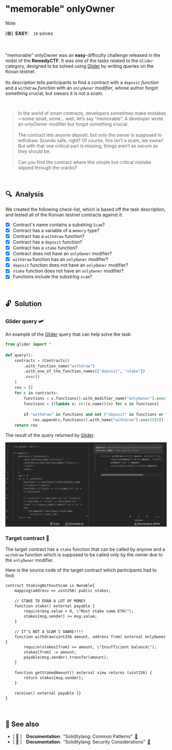 # "memorable" onlyOwner

> [!NOTE]  
> \[🟢]&ensp;**EASY**:&emsp;`10` solves

<br />

"memorable" onlyOwner was an **easy**-difficulty challenge released in the midst of the **RemedyCTF**. It was one of the tasks related to the `Glider` category, designed to be solved using [Glider](https://glide.r.xyz/) by writing queries on the Kovan testnet. <br/><br/> Its description tells participants to find a contract with a `deposit` _function_ and a `withdraw` _function_ with an `onlyOwner` _modifier_, whose author forgot something crucial, but swears it is not a _scam_.

<br />

> In the world of smart contracts, developers sometimes make mistakes—some small, some... well, let’s say “memorable”. A developer wrote an onlyOwner modifier but forgot something crucial.<br><br>
> The contract lets anyone deposit, but only the owner is supposed to withdraw. Sounds safe, right? Of course, this isn’t a scam, we swear! But with that one critical part is missing, things aren’t as secure as they should be.<br><br>
> Can you find the contract where this simple but critical mistake slipped through the cracks?

<br />

## 🔍&ensp;Analysis

We created the following check-list, which is based off the task description, and tested all of the Konvan testnet contracts against it:

- [x] Contract's name contains a substring `Scam`?
- [x] Contract has a variable of a `memory` type?
- [x] Contract has a `withdraw` function?
- [x] Contract has a `deposit` function?
- [x] Contract has a `stake` function?
- [x] Contract does not have an `onlyOwner` modifier?
- [x] `withdraw` function has an `onlyOwner` modifier?
- [x] `deposit` function does not have an `onlyOwner` modifier?
- [x] `stake` function does not have an `onlyOwner` modifier?
- [x] Functions include the substring `scam`?

<br />

## 🔓&ensp;Solution

### Glider query 🛩

An example of the [Glider](https://glide.r.xyz/) query that can help solve the task:

```python
from glider import *

def query():
    contracts = (Contracts()
        .with_function_name("withdraw")
        .with_one_of_the_function_names(["deposit", "stake"])
        .exec()
    )
    res = []
    for c in contracts:
        functions = c.functions().with_modifier_name("onlyOwner").exec()
        functions = [(lambda x: str(x.name))(x) for x in functions]

        if "withdraw" in functions and not ("deposit" in functions or "stake" in functions) and "scam" in c.source_code().lower() and c not in res:
            res.append(c.functions().with_name("withdraw").exec()[0])
    return res
```

The result of the query returned by [Glider](https://glide.r.xyz/):

<p align="center"><img src="./flag.png"></p>

### Target contract 📜

The target contract has a `stake` function that can be called by anyone and a `withdraw` function which is supposed to be called only by the owner due to the `onlyOwner` modifier.
<br />

Here is the source code of the target contract which participants had to find:

```solidity
contract StakingWithoutScam is Ownable{
    mapping(address => uint256) public stakes;

    // STAKE TO ERAN A LOT OF MONEY
    function stake() external payable {
        require(msg.value > 0, \"Must stake some ETH\");
        stakes[msg.sender] += msg.value;
    }

    // IT'S NOT A SCAM I SWARE!!!!
    function withdraw(uint256 amount, address from) external onlyOwner {
        require(stakes[from] >= amount, \"Insufficient balance\");
        stakes[from] -= amount;
        payable(msg.sender).transfer(amount);
    }

    function getStakedAmount() external view returns (uint256) {
        return stakes[msg.sender];
    }

    receive() external payable {}
}
```

<br />

## 📑 See also

- \[ 📘 \]&emsp;**Documentation**:&ensp;‟Soliditylang: Common Patterns”&ensp;[🔗](https://docs.soliditylang.org/en/latest/common-patterns.html)
- \[ 📘 \]&emsp;**Documentation**:&ensp;‟Soliditylang: Security Considerations”&ensp;[🔗](https://docs.soliditylang.org/en/latest/security-considerations.html)
